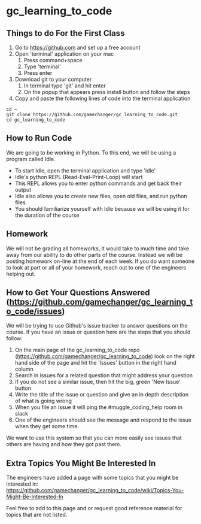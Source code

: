 # gc_learning_to_code
## Things to do For the First Class
1. Go to https://github.com and set up a free account
2. Open 'terminal' application on your mac
    1. Press command+space
    2. Type 'terminal'
    3. Press enter
3. Download git to your computer
    1. In terminal type 'git' and hit enter
    2. On the popup that appears press install button and follow the steps
4. Copy and paste the following lines of code into the terminal application
```
cd ~
git clone https://github.com/gamechanger/gc_learning_to_code.git
cd gc_learning_to_code
```


## How to Run Code
We are going to be working in Python. To this end, we will be using a program called Idle.

* To start Idle, open the terminal application and type 'idle'
* Idle's python REPL (Read-Eval-Print-Loop) will start
* This REPL allows you to enter python commands and get back their output
* Idle also allows you to create new files, open old files, and run python files
* You should familiarize yourself with Idle because we will be using it for the duration of the course

## Homework
We will not be grading all homeworks, it would take to much time and take away from our ability to do other parts of the course.
Instead we will be posting homework on-line at the end of each week.
If you do want someone to look at part or all of your homework, reach out to one of the engineers helping out.

## How to Get Your Questions Answered (https://github.com/gamechanger/gc_learning_to_code/issues)
We will be trying to use Github's issue tracker to answer questions on the course.
If you have an issue or question here are the steps that you should follow:

1. On the main page of the gc_learning_to_code repo (https://github.com/gamechanger/gc_learning_to_code) look on the right hand side of the page and hit the 'Issues' button in the right hand column
2. Search in issues for a related question that might address your question
3. If you do not see a similar issue, then hit the big, green 'New Issue' button
4. Write the title of the issue or question and give an in depth description of what is going wrong
5. When you file an issue it will ping the \#muggle_coding_help room in slack
6. One of the engineers should see the message and respond to the issue when they get some time.

We want to use this system so that you can more easily see issues that others are having and how they got past them.


## Extra Topics You Might Be Interested In
The engineers have added a page with some topics that you might be interested in:
https://github.com/gamechanger/gc_learning_to_code/wiki/Topics-You-Might-Be-Interested-In

Feel free to add to this page and or request good reference material for topics that are not listed.

